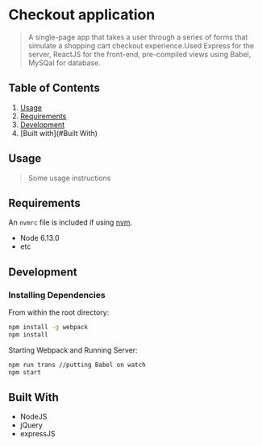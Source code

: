 # Checkout application 

> A single-page app that takes a user through a series of forms that simulate a shopping cart checkout experience.Used Express for the server, ReactJS for the front-end, pre-compiled views using Babel, MySQal for database.


## Table of Contents

1. [Usage](#Usage)
2. [Requirements](#requirements)
3. [Development](#development)
3. [Built with](#Built With)

## Usage

> Some usage instructions

## Requirements

An `nvmrc` file is included if using [nvm](https://github.com/creationix/nvm).

- Node 6.13.0
- etc

## Development

### Installing Dependencies

From within the root directory:

```sh
npm install -g webpack
npm install

```

Starting Webpack and Running Server:

```sh
npm run trans //putting Babel on watch
npm start

```

## Built With
* NodeJS
* jQuery
* expressJS







